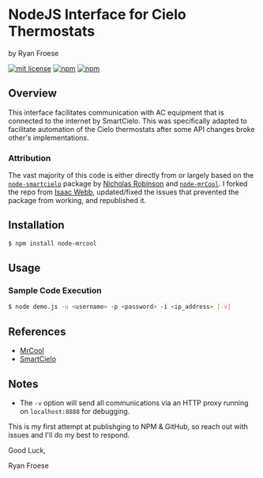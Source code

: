 # NodeJS Interface for Cielo Thermostats

by Ryan Froese

[![mit license](https://badgen.net/badge/license/MIT/red)](https://github.com/isaac-webb/node-mrcool/blob/master/LICENSE)
[![npm](https://badgen.net/npm/v/node-mrcool)](https://www.npmjs.com/package/node-mrcool)
[![npm](https://badgen.net/npm/dt/node-mrcool)](https://www.npmjs.com/package/node-mrcool)

## Overview

This interface facilitates communication with AC equipment that is connected to
the internet by SmartCielo. This was specifically adapted to facilitate
automation of the Cielo thermostats after some API changes broke other's implementations.

### Attribution

The vast majority of this code is either directly from or largely based on the
[`node-smartcielo`](https://github.com/nicholasrobinson/node-smartcielo) package
by [Nicholas Robinson](https://github.com/nicholasrobinson) and [`node-mrCool`](https://github.com/isaac-webb/node-mrcool). I forked the repo from [Isaac Webb](https://github.com/isaac-webb),
updated/fixed the issues that prevented the package from working, and
republished it.

## Installation

```bash
$ npm install node-mrcool
```

## Usage

### Sample Code Execution

```bash
$ node demo.js -u <username> -p <password> -i <ip_address> [-v]
```

## References

- [MrCool](https://www.mrcool.com/)
- [SmartCielo](https://home.cielowigle.com/)

## Notes

- The `-v` option will send all communications via an HTTP proxy running on
  `localhost:8888` for debugging.

This is my first attempt at publishging to NPM & GitHub, so reach out with issues and I'll do my best to respond.

Good Luck,

Ryan Froese
